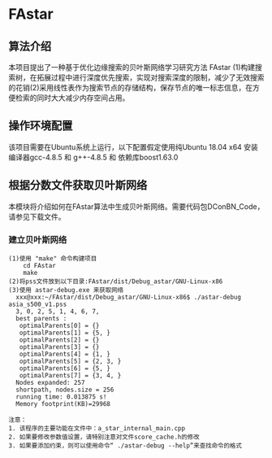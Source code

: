 # FAstar
## 算法介绍
本项目提出了一种基于优化边缘搜索的贝叶斯网络学习研究方法 FAstar
(1)构建搜索树，在拓展过程中进行深度优先搜索，实现对搜索深度的限制，减少了无效搜索的花销(2)采用线性表作为搜索节点的存储结构，保存节点的唯一标志信息，在方便检索的同时大大减少内存空间占用。

## 操作环境配置
该项目需要在Ubuntu系统上运行，以下配置假定使用纯Ubuntu 18.04 x64
安装编译器gcc-4.8.5 和 g++-4.8.5 和 依赖库boost1.63.0

## 根据分数文件获取贝叶斯网络
本模块将介绍如何在FAstar算法中生成贝叶斯网络。需要代码包DConBN_Code，请参见下载文件。
### 建立贝叶斯网络
```
(1)使用 "make" 命令构建项目
	cd FAstar
	make
(2)将pss文件放到以下目录:FAstar/dist/Debug_astar/GNU-Linux-x86
(3)使用 astar-debug.exe 来获取网络
  xxx@xxx:~/FAstar/dist/Debug_astar/GNU-Linux-x86$ ./astar-debug asia_s500_v1.pss
  3, 0, 2, 5, 1, 4, 6, 7, 
  best parents :
   optimalParents[0] = {}
   optimalParents[1] = {5, }
   optimalParents[2] = {}
   optimalParents[3] = {}
   optimalParents[4] = {1, }
   optimalParents[5] = {2, 3, }
   optimalParents[6] = {5, }
   optimalParents[7] = {3, 4, }
  Nodes expanded: 257
  shortpath, nodes.size = 256
  running time: 0.013875 s!
  Memory footprint(KB)=29968

注意：
1. 该程序的主要功能在文件中：a_star_internal_main.cpp
2. 如果要修改参数值设置，请特别注意对文件score_cache.h的修改
3. 如果要添加约束，则可以使用命令“ ./astar-debug --help”来查找命令的格式
```
